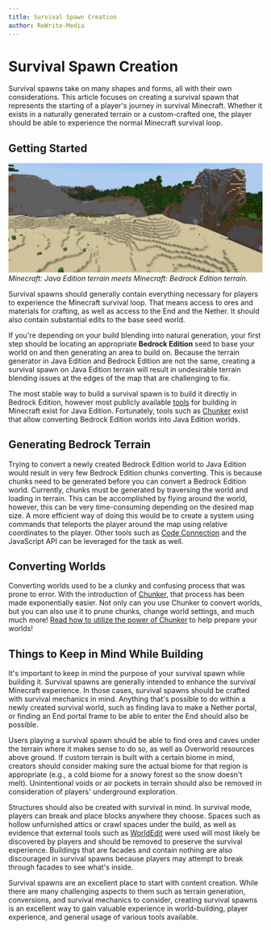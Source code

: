 ```yaml
---
title: Survival Spawn Creation
author: ReWrite-Media
---
```

# Survival Spawn Creation

Survival spawns take on many shapes and forms, all with their own considerations. This article focuses on creating a survival spawn that represents the starting of a player's journey in survival Minecraft. Whether it exists in a naturally generated terrain or a custom-crafted one, the player should be able to experience the normal Minecraft survival loop.

## Getting Started

![Displaced terrain when mixing generation from different editions](Media/SurvivalSpawnCreation/javatobedrockterrain.png)
*Minecraft: Java Edition terrain meets Minecraft: Bedrock Edition terrain.*

Survival spawns should generally contain everything necessary for players to experience the Minecraft survival loop. That means access to ores and materials for crafting, as well as access to the End and the Nether. It should also contain substantial edits to the base seed world.

If you're depending on your build blending into natural generation, your first step should be locating an appropriate **Bedrock Edition** seed to base your world on and then generating an area to build on. Because the terrain generator in Java Edition and Bedrock Edition are not the same, creating a survival spawn on Java Edition terrain will result in undesirable terrain blending issues at the edges of the map that are challenging to fix.

The most stable way to build a survival spawn is to build it directly in Bedrock Edition, however most publicly available [tools](CommonlyUsedTools.md) for building in Minecraft exist for Java Edition. Fortunately, tools such as [Chunker](https://chunker.app) exist that allow converting Bedrock Edition worlds into Java Edition worlds.

## Generating Bedrock Terrain

Trying to convert a newly created Bedrock Edition world to Java Edition would result in very few Bedrock Edition chunks converting. This is because chunks need to be generated before you can convert a Bedrock Edition world. Currently, chunks must be generated by traversing the world and loading in terrain. This can be accomplished by flying around the world, however, this can be very time-consuming depending on the desired map size. A more efficient way of doing this would be to create a system using commands that teleports the player around the map using relative coordinates to the player. Other tools such as [Code Connection](https://minecraft.fandom.com/wiki/Code_Connection) and the JavaScript API can be leveraged for the task as well.

## Converting Worlds

Converting worlds used to be a clunky and confusing process that was prone to error. With the introduction of [Chunker](https://chunker.app), that process has been made exponentially easier. Not only can you use Chunker to convert worlds, but you can also use it to prune chunks, change world settings, and much much more! [Read how to utilize the power of Chunker](ChunkerOverview.md) to help prepare your worlds!

## Things to Keep in Mind While Building

It's important to keep in mind the purpose of your survival spawn while building it. Survival spawns are generally intended to enhance the survival Minecraft experience. In those cases, survival spawns should be crafted with survival mechanics in mind. Anything that's possible to do within a newly created survival world, such as finding lava to make a Nether portal, or finding an End portal frame to be able to enter the End should also be possible.

Users playing a survival spawn should be able to find ores and caves under the terrain where it makes sense to do so, as well as Overworld resources above ground. If custom terrain is built with a certain biome in mind, creators should consider making sure the actual biome for that region is appropriate (e.g., a cold biome for a snowy forest so the snow doesn't melt). Unintentional voids or air pockets in terrain should also be removed in consideration of players' underground exploration.

Structures should also be created with survival in mind. In survival mode, players can break and place blocks anywhere they choose. Spaces such as hollow unfurnished attics or crawl spaces under the build, as well as evidence that external tools such as [WorldEdit](https://www.spigotmc.org/resources/fast-async-worldedit-voxelsniper.13932/) were used will most likely be discovered by players and should be removed to preserve the survival experience. Buildings that are facades and contain nothing are also discouraged in survival spawns because players may attempt to break through facades to see what's inside.

Survival spawns are an excellent place to start with content creation. While there are many challenging aspects to them such as terrain generation, conversions, and survival mechanics to consider, creating survival spawns is an excellent way to gain valuable experience in world-building, player experience, and general usage of various tools available.
